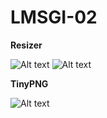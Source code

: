 # LMSGI-02
**Resizer**

![Alt text](https://gyazo.com/a6dbf61b6ed0fad9eb3b8e90fd691b50.png "Resizer1")
![Alt text](https://gyazo.com/1f6589c70fe85698b008247cfd34029e.png "Resizer1")

**TinyPNG**

![Alt text](https://i.gyazo.com/f8686b06a5315d5c9d0c54e5b7548560.png "Tinypng")

